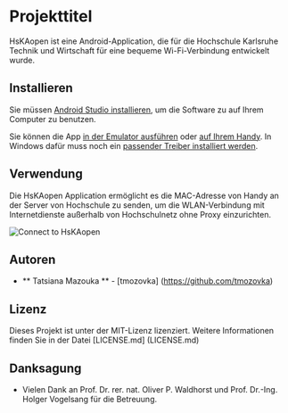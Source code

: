 # Projekttitel

HsKAopen ist eine Android-Application, die für die Hochschule Karlsruhe Technik und Wirtschaft für eine bequeme Wi-Fi-Verbindung entwickelt wurde.

## Installieren

Sie müssen [Android Studio installieren](https://developer.android.com/studio/install), um die Software zu auf Ihrem Computer zu benutzen.

Sie können die App [in der Emulator ausführen](https://developer.android.com/studio/run/emulator) oder [auf Ihrem Handy](https://developer.android.com/studio/run/device). In Windows dafür muss noch ein [passender Treiber installiert werden](https://developer.android.com/studio/run/oem-usb). 

## Verwendung

Die HsKAopen Application ermöglicht es die MAC-Adresse von Handy an der Server von Hochschule zu senden, um die WLAN-Verbindung mit Internetdienste außerhalb von Hochschulnetz ohne Proxy einzurichten. 

![Connect to HsKAopen](images_for_readme/gif_use_app.png)



## Autoren

* ** Tatsiana Mazouka ** - [tmozovka] (https://github.com/tmozovka)

## Lizenz

Dieses Projekt ist unter der MIT-Lizenz lizenziert. Weitere Informationen finden Sie in der Datei [LICENSE.md] (LICENSE.md)

## Danksagung

* Vielen Dank an Prof. Dr. rer. nat. Oliver P. Waldhorst und Prof. Dr.-Ing. Holger Vogelsang für die Betreuung. 
